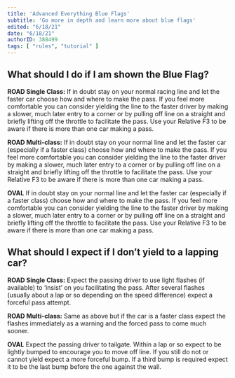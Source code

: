 ```yaml
---
title: 'Advanced Everything Blue Flags'
subtitle: 'Go more in depth and learn more about blue flags'
edited: "6/18/21"
date: "6/18/21"
authorID: 388499
tags: [ "rules", "tutorial" ]
---
```


## What should I do if I am shown the Blue Flag?
**ROAD Single Class:** If in doubt stay on your normal racing line and let the faster car choose how and where to make the pass. If you feel more comfortable you can consider yielding the line to the faster driver by making a slower, much later entry to a corner or by pulling off line on a straight and briefly lifting off the throttle to facilitate the pass. Use your Relative F3 to be aware if there is more than one car making a pass.

**ROAD Multi-class:** If in doubt stay on your normal line and let the faster car (especially if a faster class) choose how and where to make the pass. If you feel more comfortable you can consider yielding the line to the faster driver by making a slower, much later entry to a corner or by pulling off line on a straight and briefly lifting off the throttle to facilitate the pass. Use your Relative F3 to be aware if there is more than one car making a pass.

**OVAL** If in doubt stay on your normal line and let the faster car (especially if a faster class) choose how and where to make the pass. If you feel more comfortable you can consider yielding the line to the faster driver by making a slower, much later entry to a corner or by pulling off line on a straight and briefly lifting off the throttle to facilitate the pass. Use your Relative F3 to be aware if there is more than one car making a pass.

## What should I expect if I don’t yield to a lapping car?
**ROAD Single Class:** Expect the passing driver to use light flashes (if available) to ‘insist’ on you facilitating the pass. After several flashes (usually about a lap or so depending on the speed difference) expect a forceful pass attempt.

**ROAD Multi-class:** Same as above but if the car is a faster class expect the flashes immediately as a warning and the forced pass to come much sooner.

**OVAL** Expect the passing driver to tailgate. Within a lap or so expect to be lightly bumped to encourage you to move off line. If you still do not or cannot yield expect a more forceful bump. If a third bump is required expect it to be the last bump before the one against the wall.